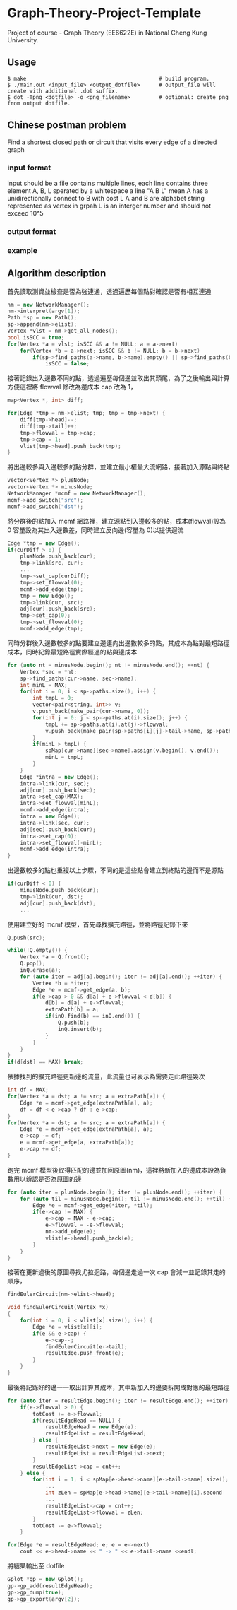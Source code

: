 # Graph-Theory-Project-Template
Project of course - Graph Theory (EE6622E) in National Cheng Kung University.

## Usage

```
$ make                                          # build program.
$ ./main.out <input_file> <output_dotfile>      # output_file will create with additional .dot suffix.
$ dot -Tpng <dotfile> -o <png_filename>         # optional: create png from output dotfile.
```

## Chinese postman problem 

Find a shortest closed path or circuit that visits every edge of a directed graph

### input format

input should be a file contains multiple lines,
each line contains three element A, B, L sperated by a whitespace
a line "A B L" mean A has a unidirectionally connect to B with cost L
A and B are alphabet string represented as vertex in grpah
L is an interger number and should not exceed 10^5 

### output format

### example

## Algorithm description
    
首先讀取測資並檢查是否為強連通，透過遍歷每個點對確認是否有相互連通

```C++
nm = new NetworkManager();
nm->interpret(argv[1]);
Path *sp = new Path();
sp->append(nm->elist);
Vertex *vlst = nm->get_all_nodes();
bool isSCC = true;
for(Vertex *a = vlst; isSCC && a != NULL; a = a->next)
    for(Vertex *b = a->next; isSCC && b != NULL; b = b->next) 
        if(sp->find_paths(a->name, b->name).empty() || sp->find_paths(b->name, a->name).empty())
            isSCC = false;
```

接著記錄出入邊數不同的點，透過遍歷每個邊並取出其頭尾，為了之後輸出與計算方便這裡將 flowval 修改為邊成本 cap 改為 1，

```C++
map<Vertex *, int> diff; 

for(Edge *tmp = nm->elist; tmp; tmp = tmp->next) {
    diff[tmp->head]--;
    diff[tmp->tail]++;
    tmp->flowval = tmp->cap;
    tmp->cap = 1;
    vlist[tmp->head].push_back(tmp);
}
```

將出邊較多與入邊較多的點分群，並建立最小權最大流網路，接著加入源點與終點

```C++
vector<Vertex *> plusNode;
vector<Vertex *> minusNode; 
NetworkManager *mcmf = new NetworkManager();
mcmf->add_switch("src");
mcmf->add_switch("dst");
```

將分群後的點加入 mcmf 網路裡，建立源點到入邊較多的點，成本(flowval)設為 0 容量設為其出入邊數差，同時建立反向邊(容量為 0)以提供迴流

```C++
Edge *tmp = new Edge();
if(curDiff > 0) {
    plusNode.push_back(cur);
    tmp->link(src, cur);
    ...
    tmp->set_cap(curDiff);
    tmp->set_flowval(0);
    mcmf->add_edge(tmp);
    tmp = new Edge();
    tmp->link(cur, src);
    adj[cur].push_back(src);
    tmp->set_cap(0);
    tmp->set_flowval(0);
    mcmf->add_edge(tmp);
```

同時分群後入邊數較多的點要建立邊連向出邊數較多的點，其成本為點對最短路徑成本，同時紀錄最短路徑實際經過的點與邊成本

```C++
for (auto nt = minusNode.begin(); nt != minusNode.end(); ++nt) {
    Vertex *sec = *nt;
    sp->find_paths(cur->name, sec->name);
    int minL = MAX;
    for(int i = 0; i < sp->paths.size(); i++) {
        int tmpL = 0;
        vector<pair<string, int>> v;
        v.push_back(make_pair(cur->name, 0));
        for(int j = 0; j < sp->paths.at(i).size(); j++) {
            tmpL += sp->paths.at(i).at(j)->flowval;
            v.push_back(make_pair(sp->paths[i][j]->tail->name, sp->paths[i][j]->flowval));
        }
        if(minL > tmpL) {
            spMap[cur->name][sec->name].assign(v.begin(), v.end());
            minL = tmpL;
        }
    }
    Edge *intra = new Edge();
    intra->link(cur, sec);
    adj[cur].push_back(sec);
    intra->set_cap(MAX);
    intra->set_flowval(minL);
    mcmf->add_edge(intra);
    intra = new Edge();
    intra->link(sec, cur);
    adj[sec].push_back(cur);
    intra->set_cap(0);
    intra->set_flowval(-minL);
    mcmf->add_edge(intra);
}
```

出邊數較多的點也重複以上步驟，不同的是這些點會建立到終點的邊而不是源點

```C++
if(curDiff < 0) {
    minusNode.push_back(cur); 
    tmp->link(cur, dst);
    adj[cur].push_back(dst);
    ...
```

使用建立好的 mcmf 模型，首先尋找擴充路徑，並將路徑記錄下來

```C++
Q.push(src);

while(!Q.empty()) {
    Vertex *a = Q.front();
    Q.pop();
    inQ.erase(a);
    for (auto iter = adj[a].begin(); iter != adj[a].end(); ++iter) {
        Vertex *b = *iter;
        Edge *e = mcmf->get_edge(a, b);
        if(e->cap > 0 && d[a] + e->flowval < d[b]) {
            d[b] = d[a] + e->flowval;
            extraPath[b] = a;
            if(inQ.find(b) == inQ.end()) {
                Q.push(b);
                inQ.insert(b);
            }
        }
    } 
}
if(d[dst] == MAX) break;
```

依據找到的擴充路徑更新邊的流量，此流量也可表示為需要走此路徑幾次

```C++
int df = MAX;
for(Vertex *a = dst; a != src; a = extraPath[a]) {
    Edge *e = mcmf->get_edge(extraPath[a], a);
    df = df < e->cap ? df : e->cap;
}
for(Vertex *a = dst; a != src; a = extraPath[a]) {
    Edge *e = mcmf->get_edge(extraPath[a], a);
    e->cap -= df;
    e = mcmf->get_edge(a, extraPath[a]);
    e->cap += df;
}
```

跑完 mcmf 模型後取得匹配的邊並加回原圖(nm)，這裡將新加入的邊成本設為負數用以辨認是否為原圖的邊

```C++
for (auto iter = plusNode.begin(); iter != plusNode.end(); ++iter) {
    for (auto til = minusNode.begin(); til != minusNode.end(); ++til) {
        Edge *e = mcmf->get_edge(*iter, *til);
        if(e->cap != MAX) {
            e->cap = MAX - e->cap;
            e->flowval = -e->flowval;
            nm->add_edge(e);
            vlist[e->head].push_back(e);
        }           
    }  
} 
```

接著在更新過後的原圖尋找尤拉迴路，每個邊走過一次 cap 會減一並記錄其走的順序，

```C++
findEulerCircuit(nm->elist->head);

void findEulerCircuit(Vertex *x)
{
    for(int i = 0; i < vlist[x].size(); i++) {
        Edge *e = vlist[x][i];
        if(e && e->cap) {
            e->cap--;
            findEulerCircuit(e->tail);
            resultEdge.push_front(e);            
        }
    }
}
```

最後將記錄好的邊一一取出計算其成本，其中新加入的邊要拆開成對應的最短路徑

```C++
for (auto iter = resultEdge.begin(); iter != resultEdge.end(); ++iter)
    if(e->flowval > 0) {
        totCost += e->flowval;
        if(resultEdgeHead == NULL) {
            resultEdgeHead = new Edge(e);
            resultEdgeList = resultEdgeHead;
        } else {
            resultEdgeList->next = new Edge(e);
            resultEdgeList = resultEdgeList->next;
        }
        resultEdgeList->cap = cnt++;
    } else {
        for(int i = 1; i < spMap[e->head->name][e->tail->name].size(); i++) {
            ...
            int zLen = spMap[e->head->name][e->tail->name][i].second
            ...
            resultEdgeList->cap = cnt++;
            resultEdgeList->flowval = zLen;
        }
        totCost -= e->flowval;
    }

for(Edge *e = resultEdgeHead; e; e = e->next)
    cout << e->head->name << " -> " << e->tail->name <<endl;
```

將結果輸出至 dotfile

```C++
Gplot *gp = new Gplot();
gp->gp_add(resultEdgeHead);
gp->gp_dump(true);
gp->gp_export(argv[2]);
 ```
